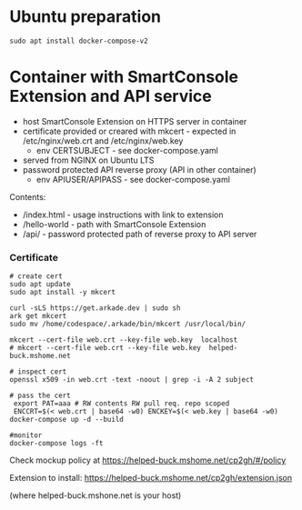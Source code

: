 # Ubuntu preparation
``` shell
sudo apt install docker-compose-v2
```

# Container with SmartConsole Extension and API service

- host SmartConsole Extension on HTTPS server in container
- certificate provided or creared with mkcert - expected in /etc/nginx/web.crt and /etc/nginx/web.key
    - env CERTSUBJECT - see docker-compose.yaml
- served from NGINX on Ubuntu LTS
- password protected API reverse proxy (API in other container)
    - env APIUSER/APIPASS - see docker-compose.yaml

Contents:
* /index.html - usage instructions with link to extension
* /hello-world - path with SmartConsole Extension
* /api/ - password protected path of reverse proxy to API server

### Certificate

```shell
# create cert
sudo apt update
sudo apt install -y mkcert

curl -sLS https://get.arkade.dev | sudo sh
ark get mkcert
sudo mv /home/codespace/.arkade/bin/mkcert /usr/local/bin/

mkcert --cert-file web.crt --key-file web.key  localhost
# mkcert --cert-file web.crt --key-file web.key  helped-buck.mshome.net

# inspect cert
openssl x509 -in web.crt -text -noout | grep -i -A 2 subject

# pass the cert
 export PAT=aaa # RW contents RW pull req. repo scoped
 ENCCRT=$(< web.crt | base64 -w0) ENCKEY=$(< web.key | base64 -w0) docker-compose up -d --build

#monitor 
docker-compose logs -ft

```

Check mockup policy at https://helped-buck.mshome.net/cp2gh/#/policy

Extension to install: https://helped-buck.mshome.net/cp2gh/extension.json

(where helped-buck.mshone.net is your host)
